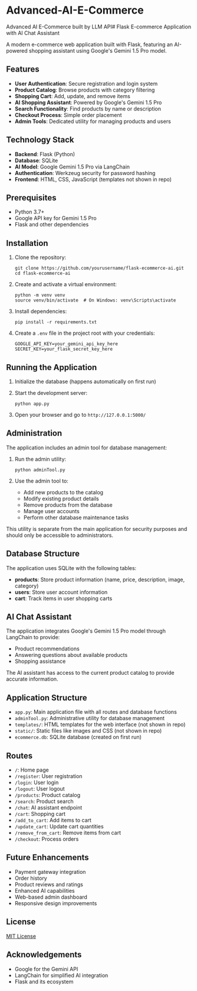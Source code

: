 # Advanced-AI-E-Commerce
Advanced AI E-Commerce built by LLM API# Flask E-commerce Application with AI Chat Assistant

A modern e-commerce web application built with Flask, featuring an AI-powered shopping assistant using Google's Gemini 1.5 Pro model.

## Features

- **User Authentication**: Secure registration and login system
- **Product Catalog**: Browse products with category filtering
- **Shopping Cart**: Add, update, and remove items
- **AI Shopping Assistant**: Powered by Google's Gemini 1.5 Pro
- **Search Functionality**: Find products by name or description
- **Checkout Process**: Simple order placement
- **Admin Tools**: Dedicated utility for managing products and users

## Technology Stack

- **Backend**: Flask (Python)
- **Database**: SQLite
- **AI Model**: Google Gemini 1.5 Pro via LangChain
- **Authentication**: Werkzeug security for password hashing
- **Frontend**: HTML, CSS, JavaScript (templates not shown in repo)

## Prerequisites

- Python 3.7+
- Google API key for Gemini 1.5 Pro
- Flask and other dependencies

## Installation

1. Clone the repository:
   ```
   git clone https://github.com/yourusername/flask-ecommerce-ai.git
   cd flask-ecommerce-ai
   ```

2. Create and activate a virtual environment:
   ```
   python -m venv venv
   source venv/bin/activate  # On Windows: venv\Scripts\activate
   ```

3. Install dependencies:
   ```
   pip install -r requirements.txt
   ```

4. Create a `.env` file in the project root with your credentials:
   ```
   GOOGLE_API_KEY=your_gemini_api_key_here
   SECRET_KEY=your_flask_secret_key_here
   ```

## Running the Application

1. Initialize the database (happens automatically on first run)

2. Start the development server:
   ```
   python app.py
   ```

3. Open your browser and go to `http://127.0.0.1:5000/`

## Administration

The application includes an admin tool for database management:

1. Run the admin utility:
   ```
   python adminTool.py
   ```

2. Use the admin tool to:
   - Add new products to the catalog
   - Modify existing product details
   - Remove products from the database
   - Manage user accounts
   - Perform other database maintenance tasks

This utility is separate from the main application for security purposes and should only be accessible to administrators.

## Database Structure

The application uses SQLite with the following tables:

- **products**: Store product information (name, price, description, image, category)
- **users**: Store user account information
- **cart**: Track items in user shopping carts

## AI Chat Assistant

The application integrates Google's Gemini 1.5 Pro model through LangChain to provide:

- Product recommendations
- Answering questions about available products
- Shopping assistance

The AI assistant has access to the current product catalog to provide accurate information.

## Application Structure

- `app.py`: Main application file with all routes and database functions
- `adminTool.py`: Administrative utility for database management
- `templates/`: HTML templates for the web interface (not shown in repo)
- `static/`: Static files like images and CSS (not shown in repo)
- `ecommerce.db`: SQLite database (created on first run)

## Routes

- `/`: Home page
- `/register`: User registration
- `/login`: User login
- `/logout`: User logout
- `/products`: Product catalog
- `/search`: Product search
- `/chat`: AI assistant endpoint
- `/cart`: Shopping cart
- `/add_to_cart`: Add items to cart
- `/update_cart`: Update cart quantities
- `/remove_from_cart`: Remove items from cart
- `/checkout`: Process orders

## Future Enhancements

- Payment gateway integration
- Order history
- Product reviews and ratings
- Enhanced AI capabilities
- Web-based admin dashboard
- Responsive design improvements

## License

[MIT License](LICENSE)

## Acknowledgements

- Google for the Gemini API
- LangChain for simplified AI integration
- Flask and its ecosystem
